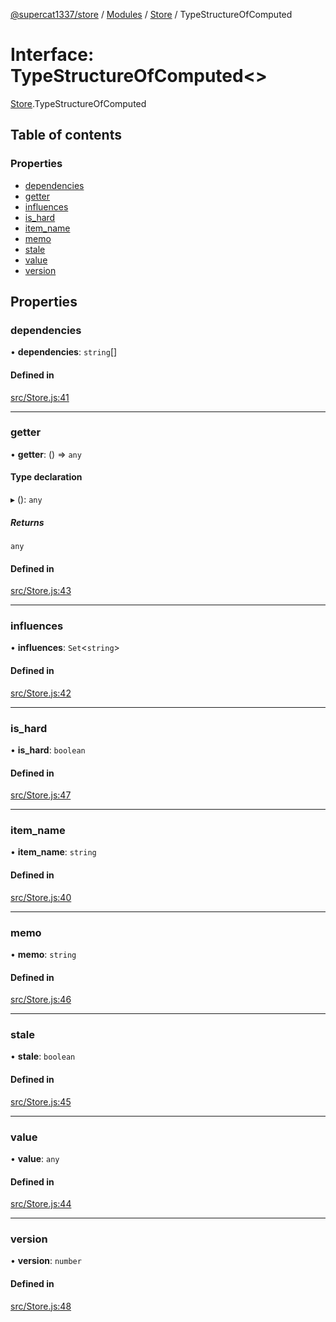 [@supercat1337/store](../README.md) / [Modules](../modules.md) / [Store](../modules/Store.md) / TypeStructureOfComputed

# Interface: TypeStructureOfComputed\<\>

[Store](../modules/Store.md).TypeStructureOfComputed

## Table of contents

### Properties

- [dependencies](Store.TypeStructureOfComputed.md#dependencies)
- [getter](Store.TypeStructureOfComputed.md#getter)
- [influences](Store.TypeStructureOfComputed.md#influences)
- [is\_hard](Store.TypeStructureOfComputed.md#is_hard)
- [item\_name](Store.TypeStructureOfComputed.md#item_name)
- [memo](Store.TypeStructureOfComputed.md#memo)
- [stale](Store.TypeStructureOfComputed.md#stale)
- [value](Store.TypeStructureOfComputed.md#value)
- [version](Store.TypeStructureOfComputed.md#version)

## Properties

### dependencies

• **dependencies**: `string`[]

#### Defined in

[src/Store.js:41](https://github.com/supercat911/store/blob/e30e5a0d313f7eb1d078bc4bf75a36345baa8a01/src/Store.js#L41)

___

### getter

• **getter**: () => `any`

#### Type declaration

▸ (): `any`

##### Returns

`any`

#### Defined in

[src/Store.js:43](https://github.com/supercat911/store/blob/e30e5a0d313f7eb1d078bc4bf75a36345baa8a01/src/Store.js#L43)

___

### influences

• **influences**: `Set`\<`string`\>

#### Defined in

[src/Store.js:42](https://github.com/supercat911/store/blob/e30e5a0d313f7eb1d078bc4bf75a36345baa8a01/src/Store.js#L42)

___

### is\_hard

• **is\_hard**: `boolean`

#### Defined in

[src/Store.js:47](https://github.com/supercat911/store/blob/e30e5a0d313f7eb1d078bc4bf75a36345baa8a01/src/Store.js#L47)

___

### item\_name

• **item\_name**: `string`

#### Defined in

[src/Store.js:40](https://github.com/supercat911/store/blob/e30e5a0d313f7eb1d078bc4bf75a36345baa8a01/src/Store.js#L40)

___

### memo

• **memo**: `string`

#### Defined in

[src/Store.js:46](https://github.com/supercat911/store/blob/e30e5a0d313f7eb1d078bc4bf75a36345baa8a01/src/Store.js#L46)

___

### stale

• **stale**: `boolean`

#### Defined in

[src/Store.js:45](https://github.com/supercat911/store/blob/e30e5a0d313f7eb1d078bc4bf75a36345baa8a01/src/Store.js#L45)

___

### value

• **value**: `any`

#### Defined in

[src/Store.js:44](https://github.com/supercat911/store/blob/e30e5a0d313f7eb1d078bc4bf75a36345baa8a01/src/Store.js#L44)

___

### version

• **version**: `number`

#### Defined in

[src/Store.js:48](https://github.com/supercat911/store/blob/e30e5a0d313f7eb1d078bc4bf75a36345baa8a01/src/Store.js#L48)
